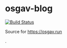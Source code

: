 # osgav-blog

[![Build Status](https://api.travis-ci.com/osgav/osgav-blog.svg?branch=master)](https://app.travis-ci.com/github/osgav/osgav-blog)

Source for https://osgav.run

.
